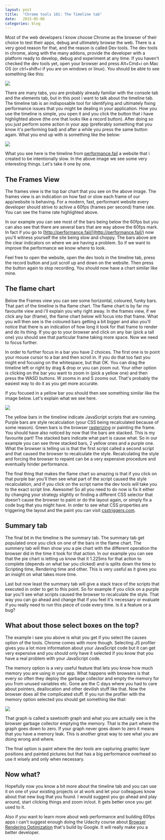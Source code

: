 ```yaml
---
layout: post
title:  "Chrome tools 101: The Timeline tab"
date:   2015-05-06
categories: blog
---
```


Most of the web developers I know choose Chrome as the browser of their choice to test their apps, debug and ultimately browse the web. There is a very good reason for that, and the reason is called Dev tools. The dev tools in chrome, along with the many addons, provide the developer with a platform ready to develop, debug and experiment at any time. If you haven't checked the dev tools yet, open your browser and press Alt+Cmd+i on Mac OS (or ctrl+shift+i if you are on windows or linux). You should be able to see something like this:

<img src="{{site.url}}/assets/dev-tools.jpg">

There are many tabs, you are probably already familiar with the console tab and the elements tab, but in this post i want to talk about the timeline tab. The timeline tab is an indisposable tool for identifying and ultimately fixing performance issues that you might be dealing in your application. How you use the timeline is simple, you open it and you click the button that i have highlighted above (the one that looks like a record button). After doing so you just perform some action in your app (preferably something that you know it's performing bad) and after a while you press the same button again. What you end up with is something like the below:

<img src="{{site.url}}/assets/dev-tools-result.jpg">

What you see here is the timeline from [performance.fail](http://performance.fail/) a website that i created to be intentionally slow. In the above image we see some very interesting things. Let's take it one by one.

## The Frames View

The frames view is the top bar chart that you see on the above image. The frames view is an indication on how fast or slow each frame of our app/website is behaving. For a modern, fast, performant website every developer should strive to achive a 60fps (frames per second) frame rate. You can see the frame rate highlighted above.

In our example you can see most of the bars being below the 60fps but you can also see that there are several bars that are way above the 60fps mark. In fact if you go to [http://performance.fail/](http://performance.fail/) now you'll witness yourself the site being slow and choppy. The bars above are the clear indicators on where we are having a problem. So if we want to improve the performance we know where to look.

Feel free to open the website, open the dev tools in the timeline tab, press the record button and just scroll up and down on the website. Then press the button again to stop recording. You should now have a chart similar like mine.

## The flame chart

Below the Frames view you can see some horizontal, coloured, funky bars. That part of the timeline is tha flame chart. The flame chart is by far my favourite view and i'll explain you why right away. In the frames view, if we click any bar (frame), the flame chart below will focus into that frame. What you will then see is the coloured bars getting a bit bigger and also you'll notice that there is an indication of how long it took for that frame to render and do its thing. If you go to your browser and click on any bar (pick a tall one) you should see that particular frame taking more space. Now we need to focus further.

In order to further focus in a bar you have 2 choices. The first one is to point your mouse cursor to a bar and then scroll in. If you do that too fast you might end focusing on the whitespace, but that OK. You can drag the timeline left or right by drag & drop or you can zoom out. Your other option is clicking on the bar you want to zoom in (pick a yellow one) and then press the WASD buttons. W zooms in and S zooms out. That's probably the easiest way to do it as you get more accurate.

If you focused in a yellow bar you should then see something similar like the image below. Let's explain what we see here.

<img src="{{site.url}}/assets/dev-tools-result.jpg">

The yellow bars in the timeline indicate JavaScript scripts that are running. Purple bars are style recalculation (your CSS being recalculated because of some reason). Green bars is the browser [rasterizing](https://en.wikipedia.org/wiki/Rasterisation) or painting the frame. You should have also noticed by now that the bars are stacked. This is my favourite part! The stacked bars indicate what part is cause what. So in our example you can see three stacked bars, 2 yellow ones and a purple one. What the browser is telling us is that the first script called a second script and that caused the browser to recalculate the style. Recalculating the style and forcing the browser to repaint can be a very expensive procedure and eventually hinder performance.

The final thing that makes the flame chart so amazing is that if you click on that purple bar you'll then see what part of the script caused the style recalculation, and if you click on the script name the dev tools will take you to the exact script line. Awesome! So all you need to do now is fix it either by changing your strategy slightly or finding a different CSS selector that doesn't cause the browser to paint or do the layout again, or simply fix a code bug that you might have. In order to see what CSS properties are triggering the layout and the paint you can visit [csstriggers.com](http://csstriggers.com/). 

## Summary tab

The final bit in the timeline is the summary tab. The summary tab get populated once you click on one of the bars in the flame chart. The summery tab will then show you a pie chart with the different operation the browser did in the time it took for that action. In our example you can see that the pie chart is letting us know that it 1.225ms for that action to complete (depends on what bar you clicked) and is splits down the time to Scripting time, Rendering time and other. This is very useful as it gives you an insight on what takes more time. 

Last but now least the summary tab will give a stack trace of the scripts that executed in order to get to this point. So for example if you click on a purple bar you'll see what scripts caused the browser to recalculate the style. That way you can go ahead and change that if you feel it's necessary or evaluate if you really need to run this piece of code every time. Is it a feature or a bug?

## What about those select boxes on the top?

The example i saw you above is what you get if you select the causes option of the tools. Chrome comes with more though. Selecting JS profiler gives you a lot more information about your JavaScript code but it can get very expensive and you should only have it selected if you know that you have a real problem with your JavaScript code.

The memory option is a very useful feature that lets you know how much memory you are using in your app. What happens with browsers is that every so often they deploy the garbage collector and empty the memory for you from unused variables etc. Gone are the C days where you had to care about pointers, deallocation and other devilish stuff like that. Now the browser does all the complicated stuff. If you run the profiler with the memory option selected you should get something like that:

<img src="{{site.url}}/assets/dev-tools-memory.jpg">

That graph is called a sawtooth graph and what you are actually see is the browser garbage collector emptying the memory. That is the part where the graph goes down to zero. If your graph never goes down to zero it means that you have a memory leak. This is another great way to see what you are doing wrong and where.

The final option is paint where the dev tools are capturing graphic layer positions and painted pictures but that has a big performance overhead so use it wisely and only when necessary.


## Now what?

Hopefully now you know a bit more about the timeline tab and you can use it on one of your existing projects or at work and let your colleagues know about that new bug that you found. I would suggest you go ahead and play around, start clicking things and zoom in/out. It gets better once you get used to it. 

Also if you want to learn more about web performance and building 60fps apps i can't suggest enough doing the Udacity course about [Browser Rendering Optimization](https://www.udacity.com/course/browser-rendering-optimization--ud860) that's build by Google. It will really make you a better developer. 


